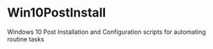 # Win10PostInstall
Windows 10 Post Installation and Configuration scripts for automating routine tasks
